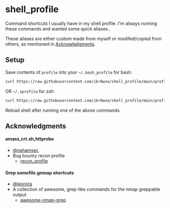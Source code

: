 # shell_profile
Command shortcuts I usually have in my shell profile. I'm always running these commands and wanted some quick aliases.. 

These aliases are either custom made from myself or modifed/copied from others, as mentioned in [Acknowledgments](#Acknowledgments). 

## Setup
Save contents of `profile` into your `~/.bash_profile` for bash:
```bash
curl https://raw.githubusercontent.com/ibr0wse/shell_profile/main/profile >> ~/.bash_profile
```
OR `~/.zprofile` for zsh:
```bash
curl https://raw.githubusercontent.com/ibr0wse/shell_profile/main/profile >> ~/.zprofile
```
Reload shell after running one of the above commands.

## Acknowledgments

#### amass,crt.sh,httprobe
* [@nahamsec](https://github.com/nahamsec)
* Bug bounty recon profile
    * [recon_profile](https://github.com/nahamsec/recon_profile)
#### Grep somefile.gnmap shortcuts
* [@leonjza](https://github.com/leonjza)
* A collection of awesome, grep-like commands for the nmap greppable output 
    * [awesome-nmap-grep](https://github.com/leonjza/awesome-nmap-grep)
